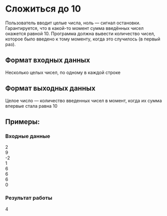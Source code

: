 # Сложиться до 10
Пользователь вводит целые числа, 
ноль — сигнал остановки. 
Гарантируется, что в какой-то момент сумма 
введённых чисел окажется равной 10. 
Программа должна вывести количество чисел, 
которое было введено к тому моменту, 
когда это случилось (в первый раз).

## Формат входных данных
Несколько целых чисел, по одному в каждой строке
## Формат выходных данных
Целое число — количество введенных чисел в 
момент, когда их сумма впервые стала равна 10

## Примеры:
### Входные данные
2  
9  
-2  
1  
6  
6  
6  
0    
### Результат работы
4